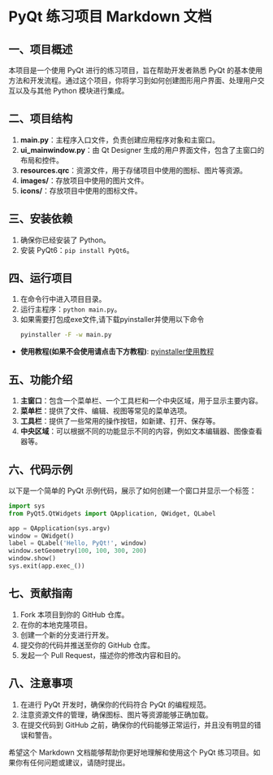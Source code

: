# PyQt 练习项目 Markdown 文档

## 一、项目概述
本项目是一个使用 PyQt 进行的练习项目，旨在帮助开发者熟悉 PyQt 的基本使用方法和开发流程。通过这个项目，你将学习到如何创建图形用户界面、处理用户交互以及与其他 Python 模块进行集成。

## 二、项目结构
1. **main.py**：主程序入口文件，负责创建应用程序对象和主窗口。
2. **ui_mainwindow.py**：由 Qt Designer 生成的用户界面文件，包含了主窗口的布局和控件。
3. **resources.qrc**：资源文件，用于存储项目中使用的图标、图片等资源。
4. **images/**：存放项目中使用的图片文件。
5. **icons/**：存放项目中使用的图标文件。

## 三、安装依赖
1. 确保你已经安装了 Python。
2. 安装 PyQt6：`pip install PyQt6`。

## 四、运行项目
1. 在命令行中进入项目目录。
2. 运行主程序：`python main.py`。
3. 如果需要打包成exe文件,请下载pyinstaller并使用以下命令
   ```cmd
   pyinstaller -F -w main.py
   ```

- **使用教程(如果不会使用请点击下方教程)**:
[pyinstaller使用教程](https://blog.csdn.net/qq_58286779/article/details/142453046?sharetype=blogdetail&sharerId=142453046&sharerefer=PC&sharesource=qq_58286779&spm=1011.2480.3001.8118)
## 五、功能介绍
1. **主窗口**：包含一个菜单栏、一个工具栏和一个中央区域，用于显示主要内容。
2. **菜单栏**：提供了文件、编辑、视图等常见的菜单选项。
3. **工具栏**：提供了一些常用的操作按钮，如新建、打开、保存等。
4. **中央区域**：可以根据不同的功能显示不同的内容，例如文本编辑器、图像查看器等。

## 六、代码示例
以下是一个简单的 PyQt 示例代码，展示了如何创建一个窗口并显示一个标签：

```python
import sys
from PyQt5.QtWidgets import QApplication, QWidget, QLabel

app = QApplication(sys.argv)
window = QWidget()
label = QLabel('Hello, PyQt!', window)
window.setGeometry(100, 100, 300, 200)
window.show()
sys.exit(app.exec_())
```

## 七、贡献指南
1. Fork 本项目到你的 GitHub 仓库。
2. 在你的本地克隆项目。
3. 创建一个新的分支进行开发。
4. 提交你的代码并推送至你的 GitHub 仓库。
5. 发起一个 Pull Request，描述你的修改内容和目的。

## 八、注意事项
1. 在进行 PyQt 开发时，确保你的代码符合 PyQt 的编程规范。
2. 注意资源文件的管理，确保图标、图片等资源能够正确加载。
3. 在提交代码到 GitHub 之前，确保你的代码能够正常运行，并且没有明显的错误和警告。

希望这个 Markdown 文档能够帮助你更好地理解和使用这个 PyQt 练习项目。如果你有任何问题或建议，请随时提出。